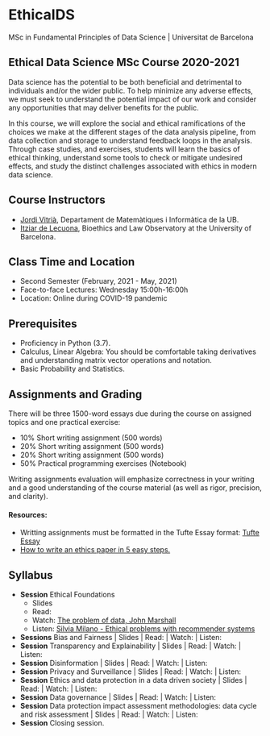 # EthicalDS

MSc in Fundamental Principles of Data Science | Universitat de Barcelona

## Ethical Data Science MSc Course 2020-2021

Data science has the potential to be both beneficial and detrimental to individuals and/or the wider public. To help minimize any adverse effects, we must seek to understand the potential impact of our work and consider any opportunities that may deliver benefits for the public. 

In this course, we will explore the social and ethical ramifications of the choices we make at the different stages of the data analysis pipeline, from data collection and storage to understand feedback loops in the analysis. Through case studies, and exercises, students will learn the basics of ethical thinking, understand some tools to check or mitigate undesired effects, and study the distinct challenges associated with ethics in modern data science.

## Course Instructors

+ [Jordi Vitrià](http://www.ub.edu/cvub/jordivitria/), Departament de Matemàtiques i Informàtica de la UB.
+ [Itziar de Lecuona](http://www.bioeticayderecho.ub.edu/ca/itziar-de-lecuona), Bioethics and Law Observatory at the University of Barcelona. 

## Class Time and Location
+ Second Semester (February, 2021 - May, 2021)
+ Face-to-face Lectures: Wednesday 15:00h-16:00h
+ Location: Online during COVID-19 pandemic

## Prerequisites
+ Proficiency in Python (3.7).
+ Calculus, Linear Algebra: You should be comfortable taking derivatives and understanding matrix vector operations and notation.
+ Basic Probability and Statistics.

## Assignments and Grading

There will be three 1500-word essays due during the course on assigned topics and one practical exercise:

+ 10% Short writing assignment (500 words)
+ 20% Short writing assignment (500 words)
+ 20% Short writing assignment (500 words)
+ 50% Practical programming exercises (Notebook)

Writing assignments evaluation will emphasize correctness in your writing and a good understanding of the course material (as well as rigor, precision, and clarity).

#### Resources:
+ Writting assignments must be formatted in the Tufte Essay format: [Tufte Essay](https://www.latextemplates.com/template/tufte-essay)
+ [How to write an ethics paper in 5 easy steps.](https://essayshark.com/blog/a-good-ethics-essaytips-and-traps-of-writing/)


## Syllabus
+ **Session** Ethical Foundations
  + Slides 
  + Read: 
  + Watch: [The problem of data, John Marshall](https://youtu.be/Wc1h0Lz3Pz4)
  + Listen: [Silvia Milano - Ethical problems with recommender systems](https://anchor.fm/towardsdatascience/episodes/68--Silvia-Milano---Ethical-problems-with-recommender-systems-epi24v/a-a4fdo1p) 
+ **Sessions** Bias and Fairness | Slides | Read: | Watch: | Listen: 
+ **Session** Transparency and Explainability | Slides | Read: | Watch: | Listen: 
+ **Session** Disinformation | Slides | Read: | Watch: | Listen: 
+ **Session** Privacy and Surveillance | Slides | Read: | Watch: | Listen: 
+ **Session** Ethics and data protection in a data driven society | Slides | Read: | Watch: | Listen: 
+ **Session** Data governance | Slides | Read: | Watch: | Listen: 
+ **Session** Data protection impact assessment methodologies: data cycle and risk assessment | Slides | Read: | Watch: | Listen: 
+ **Session** Closing session.
